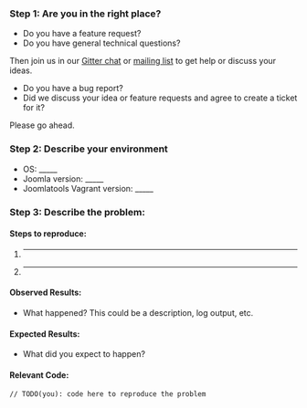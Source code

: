 ### Step 1: Are you in the right place?

* Do you have a feature request?
* Do you have general technical questions?

Then join us in our [Gitter chat](http://gitter.im/joomlatools/dev) or [mailing list](https://groups.google.com/forum/#!forum/joomlatools-dev) to get help or discuss your ideas.

* Do you have a bug report?
* Did we discuss your idea or feature requests and agree to create a ticket for it?

Please go ahead.

### Step 2: Describe your environment

  * OS: _____
  * Joomla version: _____
  * Joomlatools Vagrant version: _____

### Step 3: Describe the problem:

#### Steps to reproduce:

  1. _____
  2. _____

#### Observed Results:

  * What happened?  This could be a description, log output, etc.

#### Expected Results:

  * What did you expect to happen?

#### Relevant Code:

  ```
  // TODO(you): code here to reproduce the problem
  ```
